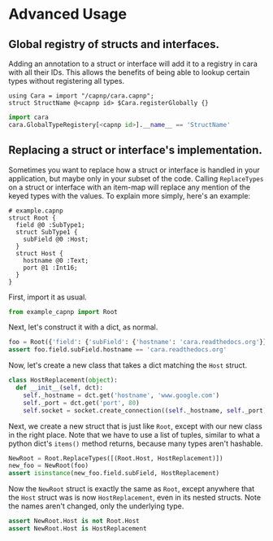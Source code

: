 # Advanced Usage

## Global registry of structs and interfaces.

Adding an annotation to a struct or interface will add it to a registry in cara
with all their IDs. This allows the benefits of being able to lookup certain
types without registering all types.

```capnp
using Cara = import "/capnp/cara.capnp";
struct StructName @<capnp id> $Cara.registerGlobally {}
```

```python
import cara
cara.GlobalTypeRegistery[<capnp id>].__name__ == 'StructName'
```

## Replacing a struct or interface's implementation.

Sometimes you want to replace how a struct or interface is handled in your
application, but maybe only in your subset of the code. Calling `ReplaceTypes`
on a struct or interface with an item-map will replace any mention of the keyed
types with the values. To explain more simply, here's an example:

```capnp
# example.capnp
struct Root {
  field @0 :SubType1;
  struct SubType1 {
    subField @0 :Host;
  }
  struct Host {
    hostname @0 :Text;
    port @1 :Int16;
  }
}
```

First, import it as usual.

```python
from example_capnp import Root
```

Next, let's construct it with a dict, as normal.

```python
foo = Root({'field': {'subField': {'hostname': 'cara.readthedocs.org'}}})
assert foo.field.subField.hostname == 'cara.readthedocs.org'
```

Now, let's create a new class that takes a dict matching the `Host` struct.

```python
class HostReplacement(object):
  def __init__(self, dct):
    self._hostname = dct.get('hostname', 'www.google.com')
    self._port = dct.get('port', 80)
    self.socket = socket.create_connection((self._hostname, self._port))
```

Next, we create a new struct that is just like `Root`, except with our new
class in the right place. Note that we have to use a list of tuples, similar to
what a python dict's `items()` method returns, because many types aren't
hashable.

```python
NewRoot = Root.ReplaceTypes([(Root.Host, HostReplacement)])
new_foo = NewRoot(foo)
assert isinstance(new_foo.field.subField, HostReplacement)
```

Now the `NewRoot` struct is exactly the same as `Root`, except anywhere that
the `Host` struct was is now `HostReplacement`, even in its nested structs.
Note the names aren't changed, only the underlying type.

```python
assert NewRoot.Host is not Root.Host
assert NewRoot.Host is HostReplacement
```
